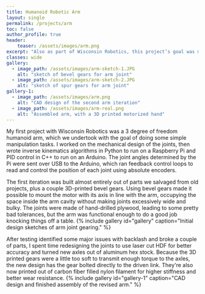 ```yaml
---
title: Humanoid Robotic Arm
layout: single
permalink: /projects/arm
toc: false
author_profile: true
header:
    teaser: /assets/images/arm.png
excerpt: "Also as part of Wisconsin Robotics, this project’s goal was mostly to move around, interact with people or objects, and look cool."
classes: wide
gallery:
  - image_path: /assets/images/arm-sketch-1.JPG
    alt: "sketch of bevel gears for arm joint"
  - image_path: /assets/images/arm-sketch-2.JPG
    alt: "sketch of spur gears for arm joint"
gallery-1:
  - image_path: /assets/images/arm.png
    alt: "CAD design of the second arm iteration"
  - image_path: /assets/images/arm-real.png
    alt: "Assembled arm, with a 3D printed motorized hand"
---
```

My first project with Wisconsin Robotics was a 3 degree of freedom humanoid arm, which we undertook with the goal of doing some simple manipulation tasks. I worked on the mechanical design of the joints, then wrote inverse kinematics algorithms in Python to run on a Raspberry Pi and PID control in C++ to run on an Arduino. The joint angles determined by the Pi were sent over USB to the Arduino, which ran feedback control loops to read and control the position of each joint using absolute encoders.

The first iteration was built almost entirely out of parts we salvaged from old projects, plus a couple 3D-printed bevel gears. Using bevel gears made it possible to mount the motor with its axis in line with the arm, occupying the space inside the arm cavity without making joints excessively wide and bulky. The joints were made of hand-drilled plywood, leading to some pretty bad tolerances, but the arm was functional enough to do a good job knocking things off a table.
{% include gallery id="gallery" caption="Initial design sketches of arm joint gearing." %}

After testing identified some major issues with backlash and broke a couple of parts, I spent time redesigning the joints to use laser cut HDF for better accuracy and turned new axles out of aluminum hex stock. Because the 3D printed gears were a little too soft to transmit enough torque to the axles, the new design has the gear bolted directly to the driven link. They're also now printed out of carbon fiber filled nylon filament for higher stiffness and better wear resistance.
{% include gallery id="gallery-1" caption="CAD design and finished assembly of the revised arm." %}